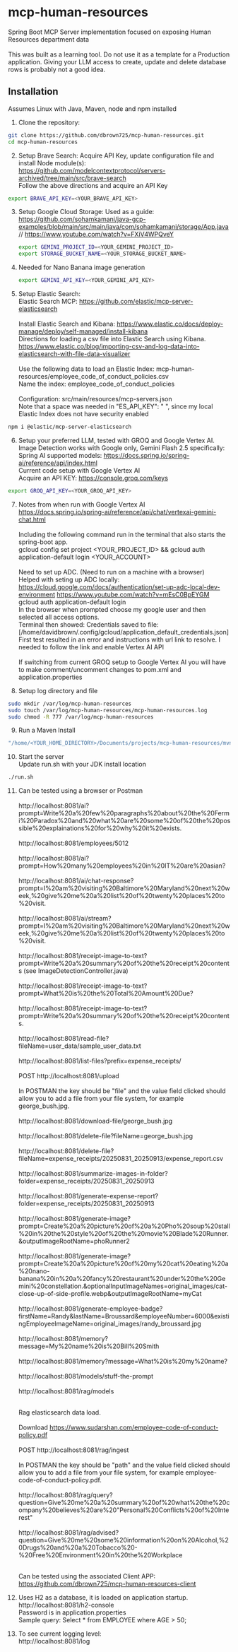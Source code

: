 # mcp-human-resources
Spring Boot MCP Server implementation focused on exposing Human Resources department data<br><br>
This was built as a learning tool. Do not use it as a template for a Production application. Giving your LLM access to create, update and delete database rows is probably not a good idea.

## Installation
Assumes Linux with Java, Maven, node and npm installed

1. Clone the repository:

```bash
git clone https://github.com/dbrown725/mcp-human-resources.git
cd mcp-human-resources
```

2. Setup Brave Search: Acquire API Key, update configuration file and install Node module(s):<br>
    https://github.com/modelcontextprotocol/servers-archived/tree/main/src/brave-search<br>
    Follow the above directions and acquire an API Key<br>
    
```bash
export BRAVE_API_KEY=<YOUR_BRAVE_API_KEY>
```

3. Setup Google Cloud Storage:
    Used as a guide: https://github.com/sohamkamani/java-gcp-examples/blob/main/src/main/java/com/sohamkamani/storage/App.java
    // https://www.youtube.com/watch?v=FXiV4WPQveY
    ```bash
    export GEMINI_PROJECT_ID=<YOUR_GEMINI_PROJECT_ID>
    export STORAGE_BUCKET_NAME=<YOUR_STORAGE_BUCKET_NAME>
    ```
4. Needed for Nano Banana image generation
    ```bash
    export GEMINI_API_KEY=<YOUR_GEMINI_API_KEY>
    ```
5. Setup Elastic Search:<br>
    Elastic Search MCP: https://github.com/elastic/mcp-server-elasticsearch<br><br>
    Install Elastic Search and Kibana: https://www.elastic.co/docs/deploy-manage/deploy/self-managed/install-kibana<br>
    Directions for loading a csv file into Elastic Search using Kibana.<br>
        https://www.elastic.co/blog/importing-csv-and-log-data-into-elasticsearch-with-file-data-visualizer<br><br>
    Use the following data to load an Elastic Index: mcp-human-resources/employee_code_of_conduct_policies.csv<br>
    Name the index: employee_code_of_conduct_policies<br><br>
    Configuration: src/main/resources/mcp-servers.json<br>
        Note that a space was needed in "ES_API_KEY": " ", since my local Elastic Index does not have security enabled<br>

```bash
npm i @elastic/mcp-server-elasticsearch
```

6. Setup your preferred LLM, tested with GROQ and Google Vertex AI. Image Detection works with Google only, Gemini Flash 2.5 specifically:<br>
    Spring AI supported models: https://docs.spring.io/spring-ai/reference/api/index.html<br>
    Current code setup with Google Vertex AI<br>
    Acquire an API KEY: https://console.groq.com/keys

```bash
export GROQ_API_KEY=<YOUR_GROQ_API_KEY>
```

7.  Notes from when run with Google Vertex AI<br>
        https://docs.spring.io/spring-ai/reference/api/chat/vertexai-gemini-chat.html<br>	
		Including the following command run in the terminal that also starts the spring-boot app.<br>
			gcloud config set project <YOUR_PROJECT_ID> && gcloud auth application-default login <YOUR_ACCOUNT> <br><br>
		Need to set up ADC. (Need to run on a machine with a browser)<br>
			Helped with seting up ADC locally: <br>
				https://cloud.google.com/docs/authentication/set-up-adc-local-dev-environment
				https://www.youtube.com/watch?v=mEsC0BpEYGM<br>
			gcloud auth application-default login<br>
			In the browser when prompted choose my google user and then selected all access options.<br>
			Terminal then showed: Credentials saved to file: [/home/davidbrown/.config/gcloud/application_default_credentials.json]<br>
			First test resulted in an error and instructions with url link to resolve. I needed to follow the link and enable Vertex AI API<br><br>
            If switching from current GROQ setup to Google Vertex AI you will have to make comment/uncomment changes to pom.xml and application.properties 


8. Setup log directory and file
```bash
sudo mkdir /var/log/mcp-human-resources
sudo touch /var/log/mcp-human-resources/mcp-human-resources.log
sudo chmod -R 777 /var/log/mcp-human-resources
```
9. Run a Maven Install<br>
```bash
"/home/<YOUR_HOME_DIRECTORY>/Documents/projects/mcp-human-resources/mvnw" install -f "/home/<YOUR_HOME_DIRECTORY>/Documents/projects/mcp-human-resources/pom.xml"
```

10. Start the server<br>
Update run.sh with your JDK install location
```bash
./run.sh
```

11. Can be tested using a browser or Postman<br><br>
    http://localhost:8081/ai?prompt=Write%20a%20few%20paragraphs%20about%20the%20Fermi%20Paradox%20and%20what%20are%20some%20of%20the%20possible%20explainations%20for%20why%20it%20exists.<br><br>
    http://localhost:8081/employees/5012<br><br>
    http://localhost:8081/ai?prompt=How%20many%20employees%20in%20IT%20are%20asian?<br><br>
    http://localhost:8081/ai/chat-response?prompt=I%20am%20visiting%20Baltimore%20Maryland%20next%20week,%20give%20me%20a%20list%20of%20twenty%20places%20to%20visit.<br><br>
    http://localhost:8081/ai/stream?prompt=I%20am%20visiting%20Baltimore%20Maryland%20next%20week,%20give%20me%20a%20list%20of%20twenty%20places%20to%20visit.<br><br>
    http://localhost:8081/receipt-image-to-text?prompt=Write%20a%20summary%20of%20the%20receipt%20contents
    (see ImageDetectionController.java)<br><br>
    http://localhost:8081/receipt-image-to-text?prompt=What%20is%20the%20Total%20Amount%20Due?<br><br>
    http://localhost:8081/receipt-image-to-text?prompt=Write%20a%20summary%20of%20the%20receipt%20contents.<br><br>
    http://localhost:8081/read-file?fileName=user_data/sample_user_data.txt<br><br>
    http://localhost:8081/list-files?prefix=expense_receipts/<br><br>
    POST http://localhost:8081/upload<br><br>
    In POSTMAN the key should be "file" and the value field clicked should allow you to add a file from your file system, for example george_bush.jpg.<br><br>
    http://localhost:8081/download-file/george_bush.jpg<br><br>
    http://localhost:8081/delete-file?fileName=george_bush.jpg<br><br>
    http://localhost:8081/delete-file?fileName=expense_receipts/20250831_20250913/expense_report.csv<br><br>
    http://localhost:8081/summarize-images-in-folder?folder=expense_receipts/20250831_20250913<br><br>
    http://localhost:8081/generate-expense-report?folder=expense_receipts/20250831_20250913<br><br>
    http://localhost:8081/generate-image?prompt=Create%20a%20picture%20of%20a%20Pho%20soup%20stall%20in%20the%20style%20of%20the%20movie%20Blade%20Runner.&outputImageRootName=phoRunner2<br><br>
    http://localhost:8081/generate-image?prompt=Create%20a%20picture%20of%20my%20cat%20eating%20a%20nano-banana%20in%20a%20fancy%20restaurant%20under%20the%20Gemini%20constellation.&optionalInputImageNames=original_images/cat-close-up-of-side-profile.webp&outputImageRootName=myCat<br><br>
    http://localhost:8081/generate-employee-badge?firstName=Randy&lastName=Broussard&employeeNumber=6000&existingEmployeeImageName=original_images/randy_broussard.jpg<br><br>
    http://localhost:8081/memory?message=My%20name%20is%20Bill%20Smith<br><br>
    http://localhost:8081/memory?message=What%20is%20my%20name?<br><br>
    http://localhost:8081/models/stuff-the-prompt<br><br>
    http://localhost:8081/rag/models<br><br>

    Rag elasticsearch data load.<br><br>
    Download https://www.sudarshan.com/employee-code-of-conduct-policy.pdf<br><br>
    POST http://localhost:8081/rag/ingest<br><br>
    In POSTMAN the key should be "path" and the value field clicked should allow you to add a file from your file system, for example employee-code-of-conduct-policy.pdf.<br><br>
    http://localhost:8081/rag/query?question=Give%20me%20a%20summary%20of%20what%20the%20company%20believes%20are%20"Personal%20Conflicts%20of%20Interest"<br><br>
    http://localhost:8081/rag/advised?question=Give%20me%20some%20information%20on%20Alcohol,%20Drugs%20and%20a%20Tobacco%20-%20Free%20Environment%20in%20the%20Workplace<br><br>


    Can be tested using the associated Client APP:<br>
    https://github.com/dbrown725/mcp-human-resources-client

12. Uses H2 as a database, it is loaded on application startup.<br>
http://localhost:8081/h2-console<br>
Password is in application.properties<br>
Sample query: Select * from EMPLOYEE where AGE > 50;   

13. To see current logging level:<br>
http://localhost:8081/log